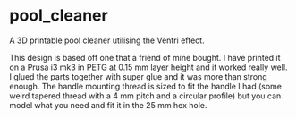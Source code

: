 # pool_cleaner
A 3D printable pool cleaner utilising the Ventri effect.

This design is based off one that a friend of mine bought. 
I have printed it on a Prusa i3 mk3 in PETG at 0.15 mm layer height and it worked really well.
I glued the parts together with super glue and it was more than strong enough.
The handle mounting thread is sized to fit the handle I had (some weird tapered thread with a 4 mm pitch and a circular profile) but you can model what you need and fit it in the 25 mm hex hole.
